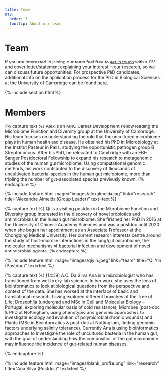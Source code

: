 ```yaml
---
title: Team
nav:
  order: 3
  tooltip: About our team
---
```


# <i class="fas fa-users"></i>Team

If you are interested in joining our team feel free to [get in touch](https://microfundiv-lab.github.io/contact/) with a CV and cover letter/statement explaining your interest in our research, so we can discuss future opportunities. For prospective PhD candidates, additional info on the application process for the PhD in Biological Sciences at the University of Cambridge can be found [here](https://www.postgraduate.study.cam.ac.uk/courses/directory/cvvtpdveb/apply).

{% include section.html %}

# Members

{% capture text %}
Alex is an MRC Career Development Fellow leading the Microbiome Function and Diversity group at the University of Cambridge. His team focuses on understanding the role that the uncultured microbiome plays in human health and disease. He obtained his PhD in Microbiology at the Institut Pasteur in Paris, studying the opportunistic pathogen group B Streptococcus. After his PhD, he relocated to Cambridge with an EBI-Sanger Postdoctoral Fellowship to expand his research to metagenomic studies of the human gut microbiome. Using computational genomic methods, his work contributed to the discovery of thousands of uncultivated bacterial species in the human gut microbiome, more than tripling the number of gut-associated species previously known.
{% endcapture %}

{%
  include feature.html
  image="images/alexalmeida.jpg"
  link="research"
  title="Alexandre Almeida (Group Leader)"
  text=text
%}

{% capture text %}
Qi is a visiting postdoc in the Microbiome Function and Diversity group interested in the discovery of novel probiotics and antimicrobials in the human gut microbiome. She finished her PhD in 2016 at the University of Chinese Academy Sciences and was a postdoc until 2020 when she began her appointment as an Associate Professor at the Chongqing Medical University. Her current research interests centre around the study of host-microbe interactions in the lung/gut microbiome, the molecular mechanisms of bacterial infection and development of novel antimicrobial agents.
{% endcapture %}

{%
  include feature.html
  image="images/qiyin.jpeg"
  link="team"
  title="Qi Yin (Postdoc)"
  text=text
%}

{% capture text %}
[14:39] A.C. Da Silva
Ana is a microbiologist who has transitioned from wet to dry-lab science. In her work, she uses the lens of bioinformatics to look at biological questions from the perspective and context of the data. She has worked at the interface of basic and translational research, having explored different branches of the Tree of Life: Drosophila (undergrad and MSc in Cell and Molecular Biology – Portugal, exploring molecular basis of cold resistance), Microbes (post-doc & PhD at Nottingham, using phenotypic and genomic approaches to investigate ecology and evolution of polymicrobial chronic wounds) and Plants (MSc in Bioinformatics & post-doc at Nottingham, finding genomic factors underlying salinity tolerance). Currently Ana is using bioinformatics approaches to investigate the role of uncultured bacteria in the human gut, with the goal of understanding how the composition of the gut microbiome may influence the incidence of gut-related human diseases.

{% endcapture %}

{%
  include feature.html
  image="images/blank_profile.png"
  link="research"
  title="Ana Silva (Postdoc)"
  text=text
%}

